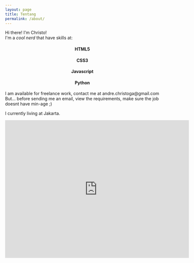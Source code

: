 ```yaml
---
layout: page
title: Tentang
permalink: /about/
---
```


Hi there! I'm Christo! <br>
I'm a _cool nerd_ that have skills at:

<div class="mdl-grid" align="center">
  <div class="mdl-cell mdl-cell--3-col">
  	<i class="fa fa-html5 fa-4x"></i>
  	<h4>HTML5</h4>
  </div>
  <div class="mdl-cell mdl-cell--3-col">
  	<i class="fa fa-css3 fa-4x"></i>
  	<h4>CSS3</h4>
  </div>
  <div class="mdl-cell mdl-cell--3-col">
  	<i class="fa fa-code fa-4x"></i>
  	<h4>Javascript</h4>
  </div>
  <div class="mdl-cell mdl-cell--3-col">
    <i class="fa fa-terminal fa-4x"></i>
    <h4>Python</h4>
  </div>
</div>
<center><canvas id="skills" width="250" height="250"></canvas></center>
I am available for freelance work, contact me at andre.christoga@gmail.com
But... before sending me an email,
view the requirements, make sure the job doesnt have min-age ;)

I currently living at Jakarta.
<iframe src="https://www.google.com/maps/embed?pb=!1m18!1m12!1m3!1d3966.7805735632382!2d106.91437185008911!3d-6.16013549551814!2m3!1f0!2f0!3f0!3m2!1i1024!2i768!4f13.1!3m3!1m2!1s0x2e698acc410ed719%3A0x87195a50598a8260!2sJl.+Raya+Pegangsaan+Dua%2C+Klp.+Gading%2C+Kota+Jkt+Utara%2C+Daerah+Khusus+Ibukota+Jakarta!5e0!3m2!1sen!2sid!4v1449824427822" width="600" height="450" frameborder="0" style="border:0" allowfullscreen></iframe>
